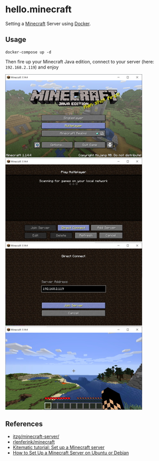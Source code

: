 # hello.minecraft

Setting a [Minecraft](https://www.minecraft.net) Server using [Docker](https://www.docker.com/).

## Usage

```console
docker-compose up -d
```

Then fire up your Minecraft Java edition, connect to your server (here: `192.168.2.119`) and enjoy

![Multiplayer](img/mc_1.jpg) ![Direct Connect](img/mc_2.jpg)
![Server Ip](img/mc_3.jpg) ![Play](img/mc_4.jpg)

## References

- [itzg/minecraft-server/](https://hub.docker.com/r/itzg/minecraft-server/)
- [rlenferink/minecraft](https://hub.docker.com/r/rlenferink/minecraft)
- [Kitematic tutorial: Set up a Minecraft server](https://docs.docker.com/kitematic/minecraft-server/)
- [How to Set Up a Minecraft Server on Ubuntu or Debian](https://www.linode.com/docs/game-servers/how-to-set-up-minecraft-server-on-ubuntu-or-debian/)
